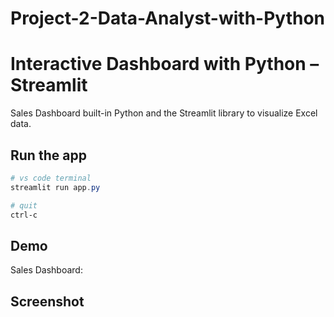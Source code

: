# Project-2-Data-Analyst-with-Python

# Interactive Dashboard with Python – Streamlit

Sales Dashboard built-in Python and the Streamlit library to visualize Excel data.


## Run the app
```Powershell
# vs code terminal
streamlit run app.py

# quit
ctrl-c
```

## Demo
Sales Dashboard: 

## Screenshot
